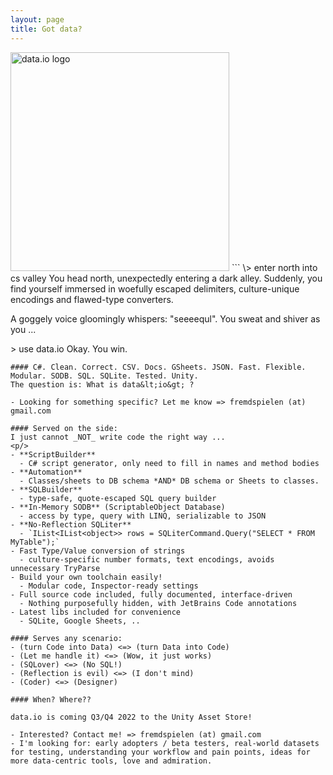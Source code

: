 ```yaml
---
layout: page
title: Got data?
---
```

<img src="/data.io-home/assets/data.io-banner-transparent-50-cropped.png" alt="data.io logo" width="350"/>
```
\> enter north into cs valley
You head north, unexpectedly entering a dark alley. Suddenly, you find yourself immersed
in woefully escaped delimiters, culture-unique encodings and flawed-type converters. 

A goggely voice gloomingly whispers: "seeeequl". You sweat and shiver as you ...

\> use data.io
Okay. You win.
```
#### C#. Clean. Correct. CSV. Docs. GSheets. JSON. Fast. Flexible. Modular. SODB. SQL. SQLite. Tested. Unity.
The question is: What is data&lt;io&gt; ?

- Looking for something specific? Let me know => fremdspielen (at) gmail.com

#### Served on the side:
I just cannot _NOT_ write code the right way ...
<p/>
- **ScriptBuilder**
  - C# script generator, only need to fill in names and method bodies
- **Automation**
  - Classes/sheets to DB schema *AND* DB schema or Sheets to classes.
- **SQLBuilder**
  - type-safe, quote-escaped SQL query builder
- **In-Memory SODB** (ScriptableObject Database)
  - access by type, query with LINQ, serializable to JSON
- **No-Reflection SQLiter**
  - `IList<IList<object>> rows = SQLiterCommand.Query("SELECT * FROM MyTable");`
- Fast Type/Value conversion of strings
  - culture-specific number formats, text encodings, avoids unnecessary TryParse
- Build your own toolchain easily!
  - Modular code, Inspector-ready settings
- Full source code included, fully documented, interface-driven
  - Nothing purposefully hidden, with JetBrains Code annotations
- Latest libs included for convenience
  - SQLite, Google Sheets, ..

#### Serves any scenario: 
- (turn Code into Data) <=> (turn Data into Code)
- (Let me handle it) <=> (Wow, it just works)
- (SQLover) <=> (No SQL!)
- (Reflection is evil) <=> (I don't mind)
- (Coder) <=> (Designer)

#### When? Where??

data.io is coming Q3/Q4 2022 to the Unity Asset Store!

- Interested? Contact me! => fremdspielen (at) gmail.com
- I'm looking for: early adopters / beta testers, real-world datasets for testing, understanding your workflow and pain points, ideas for more data-centric tools, love and admiration.
